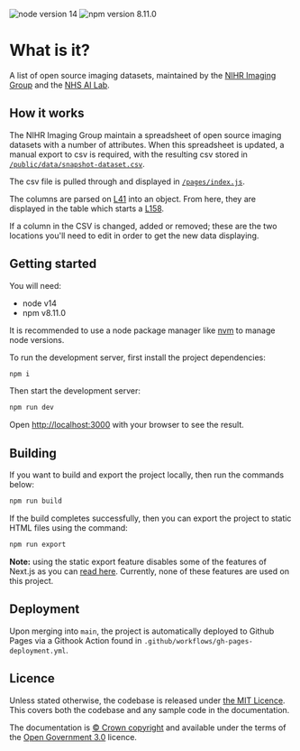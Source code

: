 ![node version 14](https://img.shields.io/badge/node-v14-green)
![npm version 8.11.0](https://img.shields.io/badge/npm-v8.11.0-blue)

# What is it? 

A list of open source imaging datasets, maintained by the [NIHR Imaging Group](https://www.nihr.ac.uk/explore-nihr/innovation-areas/imaging.htm) and the [NHS AI Lab](https://transform.england.nhs.uk/ai-lab/).

## How it works

The NIHR Imaging Group maintain a spreadsheet of open source imaging datasets with a number of attributes. When this spreadsheet is updated, a manual export to csv is required, with the resulting csv stored in [`/public/data/snapshot-dataset.csv`](https://github.com/nhsx/open-source-imaging-data-sets/blob/main/public/data/snapshot-dataset.csv).

The csv file is pulled through and displayed in [`/pages/index.js`](https://github.com/nhsx/open-source-imaging-data-sets/blob/main/pages/index.js).

The columns are parsed on [L41](https://github.com/nhsx/open-source-imaging-data-sets/blob/c52345224dc3a70131d95a0d2dde85c13ea3d0e2/pages/index.js#L42) into an object. From here, they are displayed in the table which starts a [L158](https://github.com/nhsx/open-source-imaging-data-sets/blob/c52345224dc3a70131d95a0d2dde85c13ea3d0e2/pages/index.js#L158). 

If a column in the CSV is changed, added or removed; these are the two locations you'll need to edit in order to get the new data displaying. 

## Getting started

You will need:

* node v14
* npm v8.11.0

It is recommended to use a node package manager like [nvm](https://github.com/nvm-sh/nvm) to manage node versions.

To run the development server, first install the project dependencies:

```bash
npm i
```

Then start the development server: 

```bash
npm run dev
```

Open [http://localhost:3000](http://localhost:3000) with your browser to see the result.

## Building

If you want to build and export the project locally, then run the commands below: 

```bash
npm run build
```

If the build completes successfully, then you can export the project to static HTML files using the command: 

```bash
npm run export 
```

**Note:** using the static export feature disables some of the features of Next.js as you can [read here](https://nextjs.org/docs/advanced-features/static-html-export). Currently, none of these features are used on this project. 

## Deployment  

Upon merging into `main`, the project is automatically deployed to Github Pages via a Githook Action found in `.github/workflows/gh-pages-deployment.yml`. 

## Licence

Unless stated otherwise, the codebase is released under [the MIT Licence][mit].
This covers both the codebase and any sample code in the documentation.

The documentation is [© Crown copyright][copyright] and available under the terms
of the [Open Government 3.0][ogl] licence.

[mit]: LICENCE.md
[copyright]: http://www.nationalarchives.gov.uk/information-management/re-using-public-sector-information/uk-government-licensing-framework/crown-copyright/
[ogl]: http://www.nationalarchives.gov.uk/doc/open-government-licence/version/3/
